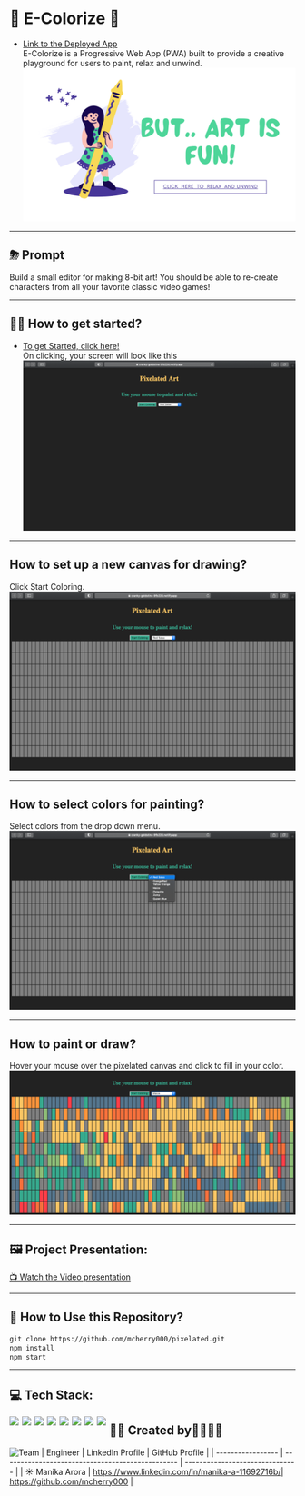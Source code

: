 # 🎨 E-Colorize 🎨

- [Link to the Deployed App](https://cranky-goldstine-9fb226.netlify.app/)
  <br/>
  E-Colorize is a Progressive Web App (PWA) built to provide a creative playground for users to paint, relax and unwind.
  ![Ecolorize](public/colorize.png)

---

## ⛈ Prompt

Build a small editor for making 8-bit art! You should be able to re-create characters from all your favorite classic video games!

---

## 🧚‍♀️ How to get started?

- [To get Started, click here!](https://cranky-goldstine-9fb226.netlify.app/)
  <br/>
  On clicking, your screen will look like this
  ![Anonymous](public/startscreen.png)

---

## How to set up a new canvas for drawing?

Click Start Coloring.
![Anonymous](public/canvas.png)

---

## How to select colors for painting?

Select colors from the drop down menu.
![Anonymous](public/options.png)

---

## How to paint or draw?

Hover your mouse over the pixelated canvas and click to fill in your color.
![Anonymous](public/colored-final.png)

---

## 🖼 Project Presentation:

[ 📺 Watch the Video presentation](https://youtu.be/D1PXq5mb8NY)

---

## 👾 How to Use this Repository?

```shell
git clone https://github.com/mcherry000/pixelated.git
npm install
npm start
```

---

## 💻 Tech Stack:

[<img align="left"  width="22px" src="https://cdn.jsdelivr.net/npm/simple-icons@3.12.1/icons/html5.svg" />][html]

[<img align="left"  width="22px" src="https://cdn.jsdelivr.net/npm/simple-icons@3.12.1/icons/css3.svg" />][css]

[<img align="left"  width="22px" src="https://cdn.jsdelivr.net/npm/simple-icons@3.12.1/icons/javascript.svg" />][js]

[<img align="left"  width="22px" src="https://cdn.jsdelivr.net/npm/simple-icons@3.12.1/icons/netlify.svg" />][netlify]

[<img align="left"  width="22px" src="https://cdn.jsdelivr.net/npm/simple-icons@3.12.1/icons/github.svg" />][github]

[<img align="left"  width="22px" src="https://cdn.jsdelivr.net/npm/simple-icons@3.12.1/icons/canva.svg" />][canva]

[<img align="left"  width="22px" src="https://cdn.jsdelivr.net/npm/simple-icons@3.12.1/icons/npm.svg" />][npm]

[<img align="left"  width="22px" src="https://cdn.jsdelivr.net/npm/simple-icons@3.12.1/icons/node-dot-js.svg" />][node]

[html]: http://www.w3.org/html/logo/
[css]: http://www.w3.org/html/logo/
[canva]: https://www.canva.com/
[npm]: https://github.com/npm/logos
[node]: https://nodejs.org/en/about/resources/
[netlify]: https://www.netlify.com/press/
[js]: https://github.com/voodootikigod/logo.js
[html]: http://www.w3.org/html/logo/
[github]: https://github.com/logos

## 🧚‍♀️ Created by👩‍💻👩‍💻

![Team](public/slides/)
| Engineer | LinkedIn Profile | GitHub Profile |
| ----------------- | ------------------------------------------------ | ------------------------------- |
| ☀️ Manika Arora | https://www.linkedin.com/in/manika-a-11692716b/| https://github.com/mcherry000 |
